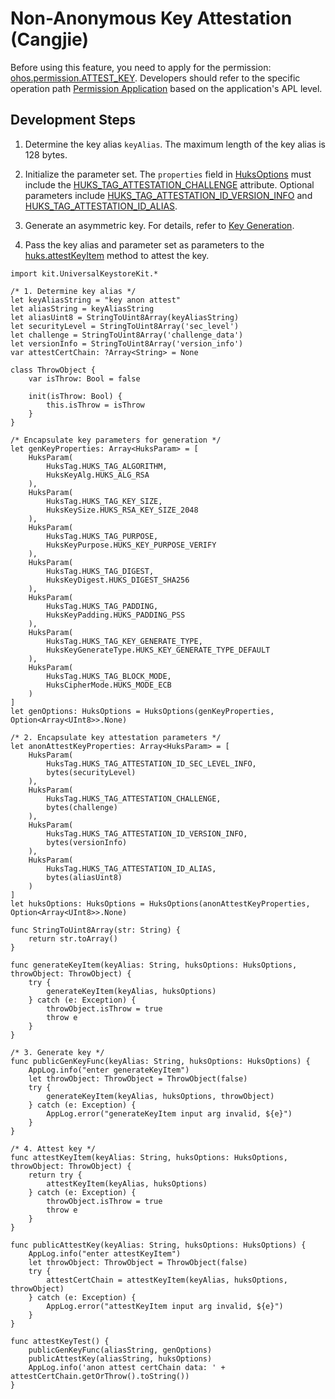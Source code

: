 # Non-Anonymous Key Attestation (Cangjie)

Before using this feature, you need to apply for the permission: [ohos.permission.ATTEST_KEY](../AccessToken/cj-permissions-for-system-apps.md#ohospermissionattest_key). Developers should refer to the specific operation path [Permission Application](../AccessToken/cj-determine-application-mode.md) based on the application's APL level.

## Development Steps

1. Determine the key alias `keyAlias`. The maximum length of the key alias is 128 bytes.

2. Initialize the parameter set. The `properties` field in [HuksOptions](../../../../API_Reference/source_en/UniversalKeystoreKit/cj-apis-security_huks.md#class-huksoptions) must include the [HUKS_TAG_ATTESTATION_CHALLENGE](../../../../API_Reference/source_en/UniversalKeystoreKit/cj-apis-security_huks.md#enum-hukstag) attribute. Optional parameters include [HUKS_TAG_ATTESTATION_ID_VERSION_INFO](../../../../API_Reference/source_en/UniversalKeystoreKit/cj-apis-security_huks.md#enum-hukstag) and [HUKS_TAG_ATTESTATION_ID_ALIAS](../../../../API_Reference/source_en/UniversalKeystoreKit/cj-apis-security_huks.md#enum-hukstag).

3. Generate an asymmetric key. For details, refer to [Key Generation](./cj-huks-key-generation-overview.md).

4. Pass the key alias and parameter set as parameters to the [huks.attestKeyItem](../../../../API_Reference/source_en/UniversalKeystoreKit/cj-apis-security_huks.md#func-attestkeyitemstring-huksoptions) method to attest the key.

<!--compile-->
```cangjie
import kit.UniversalKeystoreKit.*

/* 1. Determine key alias */
let keyAliasString = "key anon attest"
let aliasString = keyAliasString
let aliasUint8 = StringToUint8Array(keyAliasString)
let securityLevel = StringToUint8Array('sec_level')
let challenge = StringToUint8Array('challenge_data')
let versionInfo = StringToUint8Array('version_info')
var attestCertChain: ?Array<String> = None

class ThrowObject {
    var isThrow: Bool = false

    init(isThrow: Bool) {
        this.isThrow = isThrow
    }
}

/* Encapsulate key parameters for generation */
let genKeyProperties: Array<HuksParam> = [
    HuksParam(
        HuksTag.HUKS_TAG_ALGORITHM,
        HuksKeyAlg.HUKS_ALG_RSA
    ),
    HuksParam(
        HuksTag.HUKS_TAG_KEY_SIZE,
        HuksKeySize.HUKS_RSA_KEY_SIZE_2048
    ),
    HuksParam(
        HuksTag.HUKS_TAG_PURPOSE,
        HuksKeyPurpose.HUKS_KEY_PURPOSE_VERIFY
    ),
    HuksParam(
        HuksTag.HUKS_TAG_DIGEST,
        HuksKeyDigest.HUKS_DIGEST_SHA256
    ),
    HuksParam(
        HuksTag.HUKS_TAG_PADDING,
        HuksKeyPadding.HUKS_PADDING_PSS
    ),
    HuksParam(
        HuksTag.HUKS_TAG_KEY_GENERATE_TYPE,
        HuksKeyGenerateType.HUKS_KEY_GENERATE_TYPE_DEFAULT
    ),
    HuksParam(
        HuksTag.HUKS_TAG_BLOCK_MODE,
        HuksCipherMode.HUKS_MODE_ECB
    )
]
let genOptions: HuksOptions = HuksOptions(genKeyProperties, Option<Array<UInt8>>.None)

/* 2. Encapsulate key attestation parameters */
let anonAttestKeyProperties: Array<HuksParam> = [
    HuksParam(
        HuksTag.HUKS_TAG_ATTESTATION_ID_SEC_LEVEL_INFO,
        bytes(securityLevel)
    ),
    HuksParam(
        HuksTag.HUKS_TAG_ATTESTATION_CHALLENGE,
        bytes(challenge)
    ),
    HuksParam(
        HuksTag.HUKS_TAG_ATTESTATION_ID_VERSION_INFO,
        bytes(versionInfo)
    ),
    HuksParam(
        HuksTag.HUKS_TAG_ATTESTATION_ID_ALIAS,
        bytes(aliasUint8)
    )
]
let huksOptions: HuksOptions = HuksOptions(anonAttestKeyProperties, Option<Array<UInt8>>.None)

func StringToUint8Array(str: String) {
    return str.toArray()
}

func generateKeyItem(keyAlias: String, huksOptions: HuksOptions, throwObject: ThrowObject) {
    try {
        generateKeyItem(keyAlias, huksOptions)
    } catch (e: Exception) {
        throwObject.isThrow = true
        throw e
    }
}

/* 3. Generate key */
func publicGenKeyFunc(keyAlias: String, huksOptions: HuksOptions) {
    AppLog.info("enter generateKeyItem")
    let throwObject: ThrowObject = ThrowObject(false)
    try {
        generateKeyItem(keyAlias, huksOptions, throwObject)
    } catch (e: Exception) {
        AppLog.error("generateKeyItem input arg invalid, ${e}")
    }
}

/* 4. Attest key */
func attestKeyItem(keyAlias: String, huksOptions: HuksOptions, throwObject: ThrowObject) {
    return try {
        attestKeyItem(keyAlias, huksOptions)
    } catch (e: Exception) {
        throwObject.isThrow = true
        throw e
    }
}

func publicAttestKey(keyAlias: String, huksOptions: HuksOptions) {
    AppLog.info("enter attestKeyItem")
    let throwObject: ThrowObject = ThrowObject(false)
    try {
        attestCertChain = attestKeyItem(keyAlias, huksOptions, throwObject)
    } catch (e: Exception) {
        AppLog.error("attestKeyItem input arg invalid, ${e}")
    }
}

func attestKeyTest() {
    publicGenKeyFunc(aliasString, genOptions)
    publicAttestKey(aliasString, huksOptions)
    AppLog.info('anon attest certChain data: ' + attestCertChain.getOrThrow().toString())
}
```